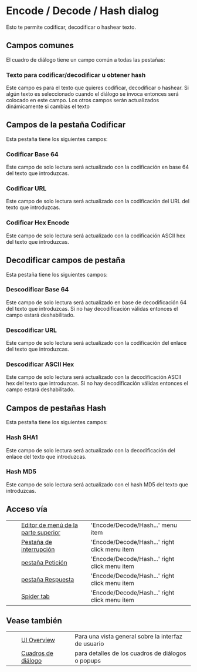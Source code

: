 # Encode / Decode / Hash dialog #

Esto te permite codificar, decodificar o hashear texto.

## Campos comunes ##

El cuadro de diálogo tiene un campo común a todas las pestañas:

### Texto para codificar/decodificar u obtener hash ###

Este campo es para el texto que quieres codificar, decodificar o hashear.
Si algún texto es seleccionado cuando el diálogo se invoca entonces será colocado en este campo. Los otros campos serán actualizados dinámicamente si cambias el texto


## Campos de la pestaña Codificar ##

Esta pestaña tiene los siguientes campos:

### Codificar Base 64 ###

Este campo de solo lectura será actualizado con la codificación en base 64 del texto que introduzcas.

### Codificar URL ###

Este campo de solo lectura será actualizado con la codificación del URL del texto que introduzcas.

### Codificar Hex Encode ###

Este campo de solo lectura será actualizado con la codificación ASCII hex del texto que introduzcas.

## Decodificar campos de pestaña ##

Esta pestaña tiene los siguientes campos:

### Descodificar Base 64 ###

Este campo de solo lectura será actualizado en base de decodificación 64 del texto que introduzcas.
Si no hay decodificación válidas entonces el campo estará deshabilitado.

### Descodificar URL ###

Este campo de solo lectura será actualizado con la codificación del enlace del texto que introduzcas.

### Descodificar ASCII Hex ###

Este campo de solo lectura será actualizado con la decodificación ASCII hex del texto que introduzcas.
Si no hay decodificación válidas entonces el campo estará deshabilitado.

## Campos de pestañas Hash ##

Esta pestaña tiene los siguientes campos:

### Hash SHA1 ###

Este campo de solo lectura será actualizado con la decodificación del enlace del texto que introduzcas.

### Hash MD5 ###

Este campo de solo lectura será actualizado con el hash MD5 del texto que introduzcas.

## Acceso vía ##

<table> 
 <tbody>
  <tr>
   <td>&nbsp;&nbsp;&nbsp;&nbsp;</td>
   <td> <a href="HelpUiTlmenuEdit" rel="nofollow">Editor de men&uacute; de la parte superior</a></td>
   <td>'Encode/Decode/Hash...' menu item</td>
  </tr> 
  <tr>
   <td>&nbsp;&nbsp;&nbsp;&nbsp;</td>
   <td> <a href="HelpUiTabsBreak" rel="nofollow">Pesta&ntilde;a de interrupci&oacute;n</a></td>
   <td>'Encode/Decode/Hash...' right click menu item</td>
  </tr> 
  <tr>
   <td>&nbsp;&nbsp;&nbsp;&nbsp;</td>
   <td> <a href="HelpUiTabsRequest" rel="nofollow">pesta&ntilde;a Petici&oacute;n</a></td>
   <td>'Encode/Decode/Hash...' right click menu item</td>
  </tr> 
  <tr>
   <td>&nbsp;&nbsp;&nbsp;&nbsp;</td>
   <td> <a href="HelpUiTabsResponse" rel="nofollow">pesta&ntilde;a Respuesta</a></td>
   <td>'Encode/Decode/Hash...' right click menu item</td>
  </tr> 
  <tr>
   <td>&nbsp;&nbsp;&nbsp;&nbsp;</td>
   <td> <a href="HelpUiTabsSpider" rel="nofollow">Spider tab</a></td>
   <td>'Encode/Decode/Hash...' right click menu item</td>
  </tr> 
 </tbody>
</table>

## Vease también ##

<table> 
 <tbody>
  <tr>
   <td>&nbsp;&nbsp;&nbsp;&nbsp;</td>
   <td> <a href="HelpUiOverview" rel="nofollow">UI Overview</a></td>
   <td>Para una vista general sobre la interfaz de usuario</td>
  </tr> 
  <tr>
   <td>&nbsp;&nbsp;&nbsp;&nbsp;</td>
   <td> <a href="HelpUiDialogsDialogs" rel="nofollow">Cuadros de di&aacute;logo</a></td>
   <td>para detalles de los cuadros de di&aacute;logos o popups </td>
  </tr> 
 </tbody>
</table>